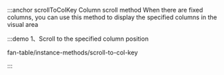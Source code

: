 :::anchor scrollToColKey Column scroll method
When there are fixed columns, you can use this method to display the specified columns in the visual area

:::demo 1、Scroll to the specified column position

fan-table/instance-methods/scroll-to-col-key

:::
